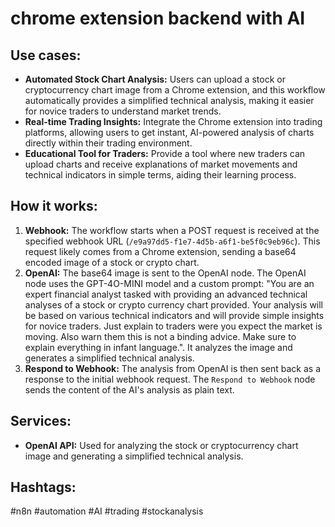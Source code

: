 # chrome extension backend with AI

## Use cases:

- **Automated Stock Chart Analysis:** Users can upload a stock or cryptocurrency chart image from a Chrome extension, and this workflow automatically provides a simplified technical analysis, making it easier for novice traders to understand market trends.
- **Real-time Trading Insights:** Integrate the Chrome extension into trading platforms, allowing users to get instant, AI-powered analysis of charts directly within their trading environment.
- **Educational Tool for Traders:** Provide a tool where new traders can upload charts and receive explanations of market movements and technical indicators in simple terms, aiding their learning process.

## How it works:

1.  **Webhook:** The workflow starts when a POST request is received at the specified webhook URL (`/e9a97dd5-f1e7-4d5b-a6f1-be5f0c9eb96c`). This request likely comes from a Chrome extension, sending a base64 encoded image of a stock or crypto chart.
2.  **OpenAI:** The base64 image is sent to the OpenAI node. The OpenAI node uses the GPT-4O-MINI model and a custom prompt: "You are an expert financial analyst tasked with providing an advanced technical analyses of a stock or crypto currency chart provided. Your analysis will be based on various technical indicators and will provide simple insights for novice traders. Just explain to traders were you expect the market is moving. Also warn them this is not a binding advice. Make sure to explain everything in infant language.". It analyzes the image and generates a simplified technical analysis.
3.  **Respond to Webhook:** The analysis from OpenAI is then sent back as a response to the initial webhook request. The `Respond to Webhook` node sends the content of the AI's analysis as plain text.

## Services:

-   **OpenAI API:** Used for analyzing the stock or cryptocurrency chart image and generating a simplified technical analysis.

## Hashtags:

#n8n #automation #AI #trading #stockanalysis
